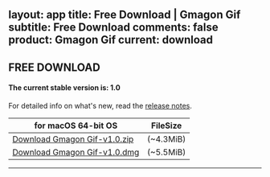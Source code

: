 layout: app
title: Free Download | Gmagon Gif
subtitle: Free Download
comments: false
product: Gmagon Gif
current: download
---

## <strong>FREE DOWNLOAD</strong>

#### <b>The current stable version is: 1.0</b>

For detailed info on what's new, read the [release notes](./changelog.html).

for macOS 64-bit OS | FileSize
------------------------------ | -------------------------
[Download Gmagon Gif-v1.0.zip](http://www.filefactory.com/file/1zgddm1poj9d/Gmagon%20Gif-1.0.zip)    | (~4.3MiB)
[Download Gmagon Gif-v1.0.dmg](http://www.filefactory.com/file/7hhd1n3r265z/Gmagon-Gif-1.0.dmg)    | (~5.5MiB)


---
